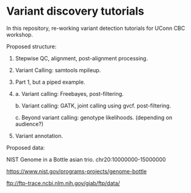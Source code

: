 # Variant discovery tutorials

In this repository, re-working variant detection tutorials for UConn CBC workshop. 

Proposed structure:

1. Stepwise QC, alignment, post-alignment processing. 

2. Variant Calling: samtools mpileup. 

3. Part 1, but a piped example. 

4. 
	a. Variant calling: Freebayes, post-filtering. 

	b. Variant calling: GATK, joint calling using gvcf. post-filtering. 

	c. Beyond variant calling: genotype likelihoods. (depending on audience?)

5. Variant annotation. 

Proposed data:

NIST Genome in a Bottle asian trio. chr20:10000000-15000000

https://www.nist.gov/programs-projects/genome-bottle

ftp://ftp-trace.ncbi.nlm.nih.gov/giab/ftp/data/
